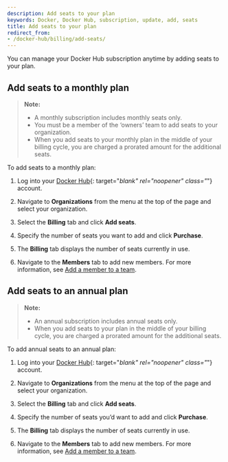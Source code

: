 ```yaml
---
description: Add seats to your plan
keywords: Docker, Docker Hub, subscription, update, add, seats
title: Add seats to your plan
redirect_from:
- /docker-hub/billing/add-seats/
---
```


You can manage your Docker Hub subscription anytime by adding seats to your plan.

## Add seats to a monthly plan

> **Note:**
>
>- A monthly subscription includes monthly seats only.
>- You must be a member of the ‘owners’ team to add seats to your organization.
>- When you add seats to your monthly plan in the middle of your billing cycle, you are charged a prorated amount for the additional seats.

To add seats to a monthly plan:

1. Log into your [Docker Hub](https://hub.docker.com){: target="_blank" rel="noopener" class="_"} account.

2. Navigate to **Organizations** from the menu at the top of the page and select your organization.

3. Select the **Billing** tab and click **Add seats**.

4. Specify the number of seats you want to add and click **Purchase**.

5. The **Billing** tab displays the number of seats currently in use.

6. Navigate to the **Members** tab to add new members. For more information, see [Add a member to a team](../orgs.md#add-a-member-to-a-team).

## Add seats to an annual plan

> **Note:**
>
> - An annual subscription includes annual seats only.
> - When you add seats to your plan in the middle of your billing cycle, you are charged a prorated amount for the additional seats.

To add annual seats to an annual plan:

1. Log into your [Docker Hub](https://hub.docker.com){: target="_blank" rel="noopener" class="_"} account.

2. Navigate to **Organizations** from the menu at the top of the page and select your organization.

3. Select the **Billing** tab and click **Add seats**.

4. Specify the number of seats you’d want to add and click **Purchase**.

5. The **Billing** tab displays the number of seats currently in use.

6. Navigate to the **Members** tab to add new members. For more information, see [Add a member to a team](../orgs.md#add-a-member-to-a-team).
